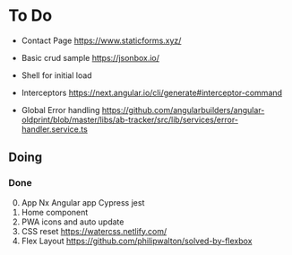 # To Do

- Contact Page https://www.staticforms.xyz/

- Basic crud sample https://jsonbox.io/

- Shell for initial load

- Interceptors https://next.angular.io/cli/generate#interceptor-command

- Global Error handling https://github.com/angularbuilders/angular-oldprint/blob/master/libs/ab-tracker/src/lib/services/error-handler.service.ts

## Doing


### Done

0. App Nx Angular app Cypress jest
1. Home component
2. PWA icons and auto update
3. CSS reset https://watercss.netlify.com/
4. Flex Layout https://github.com/philipwalton/solved-by-flexbox

